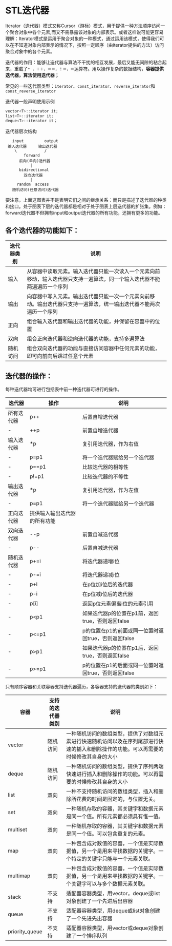 STL迭代器
===
Iterator（迭代器）模式又称Cursor（游标）模式，用于提供一种方法顺序访问一个聚合对象中各个元素,而又不需暴露该对象的内部表示。或者这样说可能更容易理解：Iterator模式是运用于聚合对象的一种模式，通过运用该模式，使得我们可以在不知道对象内部表示的情况下，按照一定顺序（由iterator提供的方法）访问聚合对象中的各个元素。

迭代器的作用：能够让迭代器与算法不干扰的相互发展，最后又能无间隙的粘合起来，重载了`* ，＋＋，＝＝，！＝，＝`运算符。用以操作复杂的数据结构，**容器提供迭代器，算法使用迭代器；**

常见的一些迭代器类型：`iterator`、`const_iterator`、`reverse_iterator`和`const_reverse_iterator`

迭代器一般声明使用示例

```c
vector<T>::iterator it;
list<T>::iterator it;
deque<T>::iterator it；
```
迭代器层次结构  

       input         output
     输入迭代器     输出迭代器
        \            /  
            forward        
          前向(单向)迭代器
               |
          bidirectional
            双向迭代器
               |
         random  access
       随机访问(任意访问)迭代器                         

要注意，上面这图表并不是表明它们之间的继承关系：而只是描述了迭代器的种类和接口。处于图表下层的迭代器都是相对于处于图表上层迭代器的扩张集。例如：forward迭代器不但拥有input和output迭代器的所有功能，还拥有更多的功能。

各个迭代器的功能如下：
---
迭代器类别 | 说明
--- | ---
输入 | 从容器中读取元素。输入迭代器只能一次读入一个元素向前移动，输入迭代器只支持一遍算法，同一个输入迭代器不能两遍遍历一个序列
输出 | 向容器中写入元素。输出迭代器只能一次一个元素向前移动。输出迭代器只支持一遍算法，统一输出迭代器不能两次遍历一个序列
正向 | 组合输入迭代器和输出迭代器的功能，并保留在容器中的位置
双向 | 组合正向迭代器和逆向迭代器的功能，支持多遍算法
随机访问 | 组合双向迭代器的功能与直接访问容器中任何元素的功能，即可向前向后跳过任意个元素

迭代器的操作：
---
每种迭代器均可进行包括表中前一种迭代器可进行的操作。

迭代器     | 操作 | 说明
---       | --- | ---
所有迭代器 | p++ | 后置自增迭代器
\-         | ++p | 前置自增迭代器  
输入迭代器 | \*p | 复引用迭代器，作为右值
\-         | p=p1 | 将一个迭代器赋给另一个迭代器
\-         | p==p1| 比较迭代器的相等性
\-         | p!=p1 | 比较迭代器的不等性
输出迭代器 | \*p | 复引用迭代器，作为左值
\-         | p=p1 | 将一个迭代器赋给另一个迭代器
正向迭代器 | 提供输入输出迭代器的所有功能
双向迭代器 | --p | 前置自减迭代器
\-         | p-- | 后置自减迭代器
随机迭代器 | p+=i | 将迭代器递增i位
\-         | p-=i | 将迭代器递减i位
\-         | p+i | 在p位加i位后的迭代器
\-         | p-i | 在p位减i位后的迭代器
\-         | p[i] | 返回p位元素偏离i位的元素引用
\-         | p<p1 | 如果迭代器p的位置在p1前，返回true，否则返回false
\-         | p<=p1 | p的位置在p1的前面或同一位置时返回true，否则返回false
\-         | p>p1 | 如果迭代器p的位置在p1后，返回true，否则返回false
\-         | p>=p1 | p的位置在p1的后面或同一位置时返回true，否则返回false

只有顺序容器和关联容器支持迭代器遍历，各容器支持的迭代器的类别如下：

容器 | 支持的迭代器类别 | 说明
--- | --- | ---
vector | 随机访问 | 一种随机访问的数组类型，提供了对数组元素进行快速随机访问以及在序列尾部进行快速的插入和删除操作的功能。可以再需要的时候修改其自身的大小
deque | 随机访问 | 一种随机访问的数组类型，提供了序列两端快速进行插入和删除操作的功能。可以再需要的时候修改其自身的大小
list | 双向 | 一种不支持随机访问的数组类型，插入和删除所花费的时间是固定的，与位置无关。
set | 双向 | 一种随机存取的容器，其关键字和数据元素是同一个值。所有元素都必须具有惟一值。
multiset | 双向 | 一种随机存取的容器，其关键字和数据元素是同一个值。可以包含重复的元素。
map | 双向 | 一种包含成对数值的容器，一个值是实际数据值，另一个是用来寻找数据的关键字。一个特定的关键字只能与一个元素关联。
multimap | 双向 | 一种包含成对数值的容器，一个值是实际数据值，另一个是用来寻找数据的关键字。一个关键字可以与多个数据元素关联。
stack | 不支持 | 适配器容器类型，用vector，deque或list对象创建了一个先进后出容器
queue | 不支持 | 适配器容器类型，用deque或list对象创建了一个先进先出容器
priority_queue | 不支持 | 适配器容器类型，用vector或deque对象创建了一个排序队列

